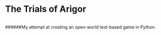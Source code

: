# The Trials of Arigor
######
######My attempt at creating an open-world text-based game in Python.
